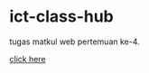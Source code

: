# ict-class-hub
tugas matkul web pertemuan ke-4.

<a href="https://ilmaaulia.github.io/ict-class-hub/menu.html">click here</a>